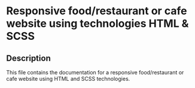 # Responsive food/restaurant or cafe website using technologies HTML & SCSS

## Description
This file contains the documentation for a responsive food/restaurant or cafe website using HTML and SCSS technologies.
